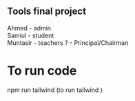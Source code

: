 ## Tools final project

Ahmed - admin  
Samiul - student  
Muntasir - teachers
? - Principal/Chairman

# To run code

npm run tailwind (to run tailwind )
